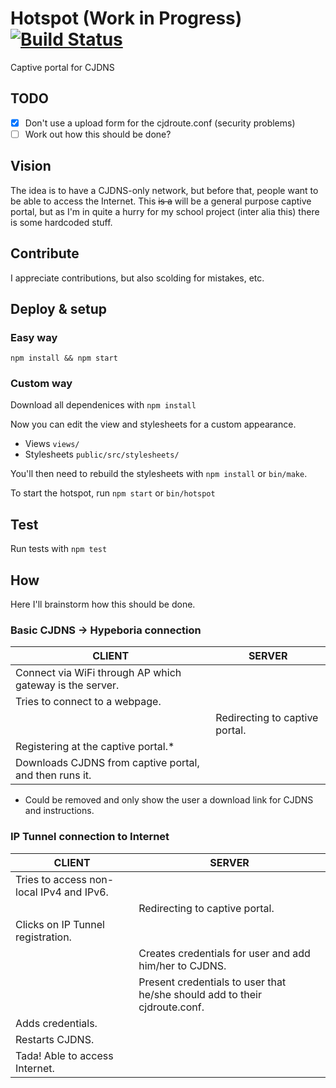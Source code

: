 Hotspot (Work in Progress) [![Build Status](https://travis-ci.org/willeponken/hotspot.svg)](https://travis-ci.org/willeponken/hotspot)
=======

Captive portal for CJDNS

## TODO
- [x] Don't use a upload form for the cjdroute.conf (security problems)
- [ ] Work out how this should be done?

## Vision
The idea is to have a CJDNS-only network, but before that, people want to be able to access the Internet.
This ~~is a~~ will be a general purpose captive portal, but as I'm in quite a hurry for my school project (inter alia this) there is some hardcoded stuff.

## Contribute
I appreciate contributions, but also scolding for mistakes, etc.

## Deploy & setup
### Easy way
`npm install && npm start`

### Custom way
Download all dependenices with `npm install`

Now you can edit the view and stylesheets for a custom appearance.

* Views `views/`
* Stylesheets `public/src/stylesheets/`

You'll then need to rebuild the stylesheets with `npm install` or `bin/make`.

To start the hotspot, run `npm start` or `bin/hotspot`

## Test
Run tests with
`npm test`

## How
Here I'll brainstorm how this should be done.

### Basic CJDNS -> Hypeboria connection
| CLIENT                                                      | SERVER                                |
|-------------------------------------------------------------|---------------------------------------|
| Connect via WiFi through AP which gateway is the server.    |                                       |
| Tries to connect to a webpage.                              |                                       |
|                                                             | Redirecting to captive portal.        |
| Registering at the captive portal.*                         |                                       |
| Downloads CJDNS from captive portal, and then runs it.      |                                       |

* Could be removed and only show the user a download link for CJDNS and instructions.

### IP Tunnel connection to Internet
| CLIENT                                                      | SERVER                                                                     |
|-------------------------------------------------------------|----------------------------------------------------------------------------|
| Tries to access non-local IPv4 and IPv6.                    |                                                                            |
|                                                             | Redirecting to captive portal.                                             |
| Clicks on IP Tunnel registration.                           |                                                                            |
|                                                             | Creates credentials for user and add him/her to CJDNS.                     |
|                                                             | Present credentials to user that he/she should add to their cjdroute.conf. |
| Adds credentials.                                           |                                                                            |
| Restarts CJDNS.                                             |                                                                            |
| Tada! Able to access Internet.                              |                                                                            |

